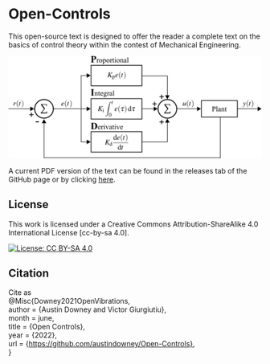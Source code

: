 # Open-Controls
This open-source text is designed to offer the reader a complete text on the basics of control theory within the contest of Mechanical Engineering. 

<p align="center">
<img src="figures/PID_controller.png" alt="drawing" width="700"/>
</p>
<p align="center">
</p>

A current PDF version of the text can be found in the releases tab of the GitHub page or by clicking <a href="https://github.com/ARTS-Laboratory/Open_Controls/releases">here</a>.

## License

This work is licensed under a Creative Commons Attribution-ShareAlike 4.0 International License [cc-by-sa 4.0].

[![License: CC BY-SA 4.0](https://img.shields.io/badge/License-CC_BY--SA_4.0-lightgrey.svg)](https://creativecommons.org/licenses/by-sa/4.0/)

## Citation

Cite as  
@Misc{Downey2021OpenVibrations,  
  author = {Austin Downey and Victor Giurgiutiu},  
  month  = june,  
  title  = {Open Controls},  
  year   = {2022},  
  url    = {https://github.com/austindowney/Open-Controls},  
}  

